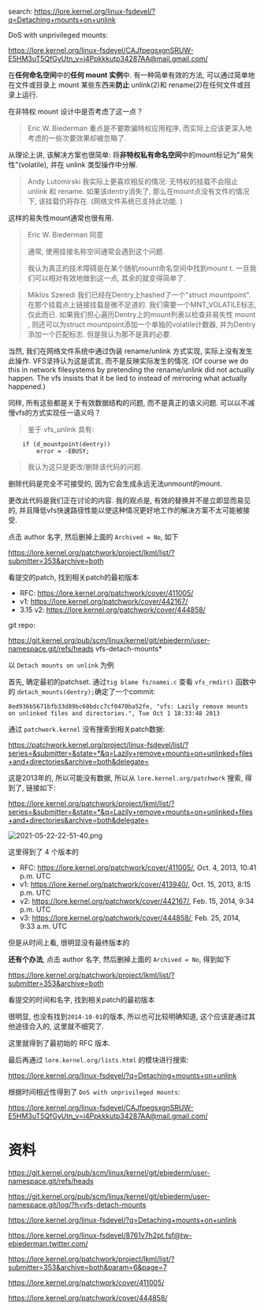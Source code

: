 
search: https://lore.kernel.org/linux-fsdevel/?q=Detaching+mounts+on+unlink

DoS with unprivileged mounts:

https://lore.kernel.org/linux-fsdevel/CAJfpegsxgnSRUW-E5HM3uT5QfGyUtn_v=i4Ppkkkutp34287AA@mail.gmail.com/

在**任何命名空间**中的**任何 mount 实例**中. 有一种简单有效的方法, 可以通过简单地在文件或目录上 mount 某些东西来**防止** unlink(2)和 rename(2)在任何文件或目录上运行. 

在非特权 mount 设计中是否考虑了这一点？

> Eric W. Biederman
> 重点是不要欺骗特权应用程序, 而实际上应该更深入地考虑的一些次要效果却被忽略了. 

从理论上讲, 该解决方案也很简单: 将**非特权私有命名空间**中的mount标记为"易失性"(volatile), 并在 unlink 类型操作中分解. 

> Andy Lutomirski
> 我实际上更喜欢相反的情况: 无特权的挂载不会阻止 unlink 和 rename.  如果该dentry消失了, 那么在mount点没有文件的情况下, 该挂载仍将存在.  (网络文件系统已支持此功能. )

这样的易失性mount通常也很有用. 

> Eric W. Biederman
> 同意
>
> 通常, 使用挂接名称空间通常会遇到这个问题. 
>
> 我认为真正的技术障碍是在某个随机mount命名空间中找到mount t.  一旦我们可以相对有效地做到这一点, 其余的就变得简单了. 

> Miklos Szeredi
> 我们已经在Dentry上hashed了一个"struct mountpoint".  在那个挂载点上链接挂载是微不足道的.  我们需要一个MNT_VOLATILE标志, 仅此而已.  如果我们担心遍历Dentry上的mount列表以检查非易失性 mount , 则还可以为struct mountpoint添加一个单独的volatile计数器, 并为Dentry添加一个匹配标志.  但是我认为那不是真的必要. 


当然, 我们在网络文件系统中通过伪装 rename/unlink 方式实现, 实际上没有发生此操作. VFS坚持认为这是谎言, 而不是反映实际发生的情况. (Of course we do this in network filesystems by pretending the rename/unlink did not actually happen.  The vfs insists that it be lied to instead of mirroring what actually happened.)

同样, 所有这些都是关于有效数据结构的问题, 而不是真正的语义问题.  可以以不减慢vfs的方式实现任一语义吗？

> 鉴于 vfs_unlink 具有: 
```
	if (d_mountpoint(dentry))
		error = -EBUSY;
```
> 我认为这只是更改/删除该代码的问题. 

删除代码是完全不可接受的, 因为它会生成永远无法unmount的mount. 

更改此代码是我们正在讨论的内容.  我的观点是, 有效的替换并不是立即显而易见的, 并且降低vfs快速路径性能以使这种情况更好地工作的解决方案不太可能被接受. 






点击 author 名字, 然后删掉上面的 `Archived = No`, 如下

https://lore.kernel.org/patchwork/project/lkml/list/?submitter=353&archive=both


看提交的patch, 找到相关patch的最初版本

* RFC: https://lore.kernel.org/patchwork/cover/411005/
* v1: https://lore.kernel.org/patchwork/cover/442167/
* 3.15 v2: https://lore.kernel.org/patchwork/cover/444858/

git repo:

https://git.kernel.org/pub/scm/linux/kernel/git/ebiederm/user-namespace.git/refs/heads vfs-detach-mounts*








以 `Detach mounts on unlink` 为例

首先, 确定最初的patchset. 通过`tig blame fs/namei.c` 查看 `vfs_rmdir()` 函数中的 `detach_mounts(dentry);`确定了一个commit:

```
8ed936b5671bfb33d89bc60bdcc7cf0470ba52fe, "vfs: Lazily remove mounts on unlinked files and directories.", Tue Oct 1 18:33:48 2013
```

通过 `patchwork.kernel` 没有搜索到相关patch数据:

https://patchwork.kernel.org/project/linux-fsdevel/list/?series=&submitter=&state=*&q=Lazily+remove+mounts+on+unlinked+files+and+directories&archive=both&delegate=

这是2013年的, 所以可能没有数据, 所以从 `lore.kernel.org/patchwork` 搜索, 得到了, 链接如下:

https://lore.kernel.org/patchwork/project/lkml/list/?series=&submitter=&state=*&q=Lazily+remove+mounts+on+unlinked+files+and+directories&archive=both&delegate=

![2021-05-22-22-51-40.png](./images/2021-05-22-22-51-40.png)

这里得到了 4 个版本的

* RFC: https://lore.kernel.org/patchwork/cover/411005/, Oct. 4, 2013, 10:41 p.m. UTC
* v1: https://lore.kernel.org/patchwork/cover/413940/, Oct. 15, 2013, 8:15 p.m. UTC
* v2: https://lore.kernel.org/patchwork/cover/442167/, Feb. 15, 2014, 9:34 p.m. UTC
* v3: https://lore.kernel.org/patchwork/cover/444858/, Feb. 25, 2014, 9:33 a.m. UTC

但是从时间上看, 很明显没有最终版本的

**还有个办法**, 点击 author 名字, 然后删掉上面的 `Archived = No`, 得到如下

https://lore.kernel.org/patchwork/project/lkml/list/?submitter=353&archive=both

看提交的时间和名字, 找到相关patch的最初版本

很明显, 也没有找到`2014-10-01`的版本, 所以也可比较明确知道, 这个应该是通过其他途径合入的, 这里就不细究了.

这里就得到了最初始的 RFC 版本. 

最后再通过 `lore.kernel.org/lists.html` 的模块进行搜索:

https://lore.kernel.org/linux-fsdevel/?q=Detaching+mounts+on+unlink

根据时间相近性得到了 `DoS with unprivileged mounts`:

https://lore.kernel.org/linux-fsdevel/CAJfpegsxgnSRUW-E5HM3uT5QfGyUtn_v=i4Ppkkkutp34287AA@mail.gmail.com/







# 资料

https://git.kernel.org/pub/scm/linux/kernel/git/ebiederm/user-namespace.git/refs/heads


https://git.kernel.org/pub/scm/linux/kernel/git/ebiederm/user-namespace.git/log/?h=vfs-detach-mounts

https://lore.kernel.org/linux-fsdevel/?q=Detaching+mounts+on+unlink

https://lore.kernel.org/linux-fsdevel/8761v7h2pt.fsf@tw-ebiederman.twitter.com/

https://lore.kernel.org/patchwork/project/lkml/list/?submitter=353&archive=both&param=6&page=7

https://lore.kernel.org/patchwork/cover/411005/

https://lore.kernel.org/patchwork/cover/444858/


